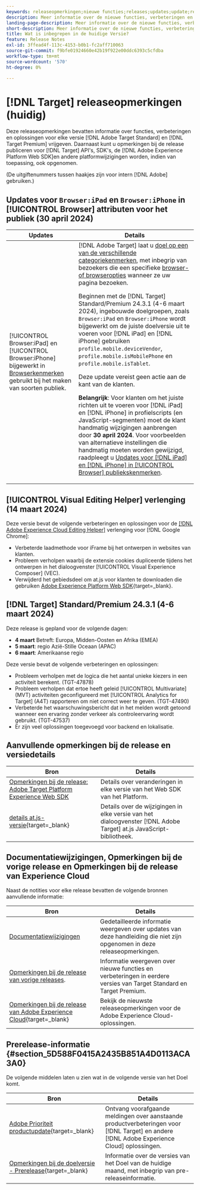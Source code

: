 ```yaml
---
keywords: releaseopmerkingen;nieuwe functies;releases;updates;update;release;verbetering;verbeteringen;oplossingen;foutoplossingen;updates
description: Meer informatie over de nieuwe functies, verbeteringen en oplossingen die zijn opgenomen in de huidige release van [!DNL Adobe Target], inclusief SDK's, API's en JavaScript-bibliotheken.
landing-page-description: Meer informatie over de nieuwe functies, verbeteringen en oplossingen die zijn opgenomen in de huidige release van [!DNL Adobe Target].
short-description: Meer informatie over de nieuwe functies, verbeteringen en oplossingen die zijn opgenomen in de huidige release van [!DNL Adobe Target].
title: Wat is inbegrepen in de huidige Versie?
feature: Release Notes
exl-id: 3ffead4f-113c-4153-b0b1-fc2aff710063
source-git-commit: f9bfe01924660e42b19f922e00ddc6393c5cfdba
workflow-type: tm+mt
source-wordcount: '570'
ht-degree: 0%

---
```


# [!DNL Target] releaseopmerkingen (huidig)

Deze releaseopmerkingen bevatten informatie over functies, verbeteringen en oplossingen voor elke versie [!DNL Adobe Target Standard] en [!DNL Target Premium] vrijgeven. Daarnaast kunt u opmerkingen bij de release publiceren voor [!DNL Target] API&#39;s, SDK&#39;s, de [!DNL Adobe Experience Platform Web SDK]en andere platformwijzigingen worden, indien van toepassing, ook opgenomen.

(De uitgiftenummers tussen haakjes zijn voor intern [!DNL Adobe] gebruiken.)

## Updates voor `Browser:iPad` en `Browser:iPhone` in [!UICONTROL Browser] attributen voor het publiek (30 april 2024)

| Updates | Details |
|--- |--- |
| [!UICONTROL Browser:iPad] en [!UICONTROL Browser:iPhone] bijgewerkt in [Browserkenmerken](/help/main/c-target/c-audiences/c-target-rules/browser.md) gebruikt bij het maken van soorten publiek. | [!DNL Adobe Target] laat u [doel op een van de verschillende categoriekenmerken](/help/main/c-target/c-audiences/c-target-rules/target-rules.md), met inbegrip van bezoekers die een specifieke [browser- of browseropties](/help/main/c-target/c-audiences/c-target-rules/browser.md) wanneer ze uw pagina bezoeken.<P>Beginnen met de [!DNL Target] Standard/Premium 24.3.1 (4-6 maart 2024), ingebouwde doelgroepen, zoals `Browser:iPad` en `Browser:iPhone` wordt bijgewerkt om de juiste doelversie uit te voeren voor [!DNL iPad] en [!DNL iPhone] gebruiken `profile.mobile.deviceVendor`, `profile.mobile.isMobilePhone` en `profile.mobile.isTablet`.<P>Deze update vereist geen actie aan de kant van de klanten.<p><B>Belangrijk</b>: Voor klanten om het juiste richten uit te voeren voor [!DNL iPad] en [!DNL iPhone] in profielscripts (en JavaScript-segmenten) moet de klant handmatig wijzigingen aanbrengen door **30 april 2024**. Voor voorbeelden van alternatieve instellingen die handmatig moeten worden gewijzigd, raadpleegt u [Updates voor [!DNL iPad] en [!DNL iPhone] in [!UICONTROL Browser] publiekskenmerken](/help/main/c-target/c-audiences/c-target-rules/browser.md#updates). |

## [!UICONTROL Visual Editing Helper] verlenging (14 maart 2024)

Deze versie bevat de volgende verbeteringen en oplossingen voor de [[!DNL Adobe Experience Cloud Editing Helper]](/help/main/c-experiences/c-visual-experience-composer/r-troubleshoot-composer/visual-editing-helper-extension.md) verlenging voor [!DNL Google Chrome]:

* Verbeterde laadmethode voor iFrame bij het ontwerpen in websites van klanten.
* Probleem verholpen waarbij de extensie cookies dupliceerde tijdens het ontwerpen in het dialoogvenster [!UICONTROL Visual Experience Composer] (VEC).
* Verwijderd het gebiedsdeel om at.js voor klanten te downloaden die gebruiken [Adobe Experience Platform Web SDK](https://experienceleague.adobe.com/en/docs/target-dev/developer/client-side/aep-web-sdk){target=_blank}.

## [!DNL Target] Standard/Premium 24.3.1 (4-6 maart 2024)

Deze release is gepland voor de volgende dagen:

* **4 maart** Betreft: Europa, Midden-Oosten en Afrika (EMEA)
* **5 maart**: regio Azië-Stille Oceaan (APAC)
* **6 maart**: Amerikaanse regio

Deze versie bevat de volgende verbeteringen en oplossingen:

* Probleem verholpen met de logica die het aantal unieke kiezers in een activiteit berekent. (TGT-47878)
* Probleem verholpen dat ertoe heeft geleid [!UICONTROL Multivariate] (MVT) activiteiten geconfigureerd met [!UICONTROL Analytics for Target] (A4T) rapporteren om niet correct weer te geven. (TGT-47490)
* Verbeterde het waarschuwingsbericht dat in het melden wordt getoond wanneer een ervaring zonder verkeer als controleervaring wordt gebruikt. (TGT-47537)
* Er zijn veel oplossingen toegevoegd voor backend en lokalisatie.

## Aanvullende opmerkingen bij de release en versiedetails

| Bron | Details |
|--- |--- |
| [Opmerkingen bij de release: Adobe Target Platform Experience Web SDK](https://experienceleague.adobe.com/docs/experience-platform/edge/release-notes.html?lang=en) | Details over veranderingen in elke versie van het Web SDK van het Platform. |
| [details at.js-versie](https://experienceleague.adobe.com/docs/target-dev/developer/client-side/at-js-implementation/target-atjs-versions.html){target=_blank} | Details over de wijzigingen in elke versie van het dialoogvenster [!DNL Adobe Target] at.js JavaScript-bibliotheek. |

## Documentatiewijzigingen, Opmerkingen bij de vorige release en Opmerkingen bij de release van Experience Cloud

Naast de notities voor elke release bevatten de volgende bronnen aanvullende informatie:

| Bron | Details |
|--- |--- |
| [Documentatiewijzigingen](/help/main/r-release-notes/doc-change.md) | Gedetailleerde informatie weergeven over updates van deze handleiding die niet zijn opgenomen in deze releaseopmerkingen. |
| [Opmerkingen bij de release van vorige releases](/help/main/r-release-notes/release-notes-for-previous-releases.md). | Informatie weergeven over nieuwe functies en verbeteringen in eerdere versies van Target Standard en Target Premium. |
| [Opmerkingen bij de release van Adobe Experience Cloud](https://experienceleague.adobe.com/docs/release-notes/experience-cloud/current.html){target=_blank} | Bekijk de nieuwste releaseopmerkingen voor de Adobe Experience Cloud-oplossingen. |

## Prerelease-informatie {#section_5D588F0415A2435B851A4D0113ACA3A0}

De volgende middelen laten u zien wat in de volgende versie van het Doel komt.

| Bron | Details |
|--- |--- |
| [Adobe Prioriteit productupdate](https://www.adobe.com/subscription/priority-product-update.html){target=_blank} | Ontvang voorafgaande meldingen over aanstaande productverbeteringen voor [!DNL Target] en andere [!DNL Adobe Experience Cloud] oplossingen. |
| [Opmerkingen bij de doelversie - Prerelease](/help/main/r-release-notes/target-release-notes.md){target=_blank} | Informatie over de versies van het Doel van de huidige maand, met inbegrip van pre-releaseinformatie. |
